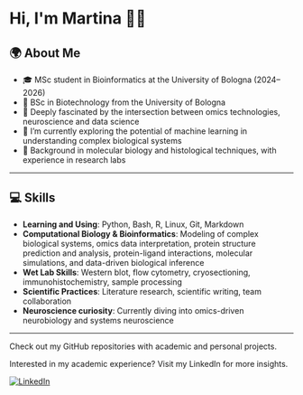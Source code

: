 # Hi, I'm Martina 👩‍🔬

## 🌍 About Me

- 🎓 MSc student in Bioinformatics at the University of Bologna (2024–2026)  
- 🧬 BSc in Biotechnology from the University of Bologna 
- 🧠 Deeply fascinated by the intersection between omics technologies, neuroscience and data science  
- 🤖 I’m currently exploring the potential of machine learning in understanding complex biological systems  
- 🧪 Background in molecular biology and histological techniques, with experience in research labs

---

## 💻 Skills

- **Learning and Using**: Python, Bash, R, Linux, Git, Markdown  
- **Computational Biology & Bioinformatics**: Modeling of complex biological systems, omics data interpretation, protein structure prediction and analysis, 
    protein-ligand interactions, molecular simulations, and data-driven biological inference  
- **Wet Lab Skills**: Western blot, flow cytometry, cryosectioning, immunohistochemistry, sample processing  
- **Scientific Practices**: Literature research, scientific writing, team collaboration  
- **Neuroscience curiosity**: Currently diving into omics-driven neurobiology and systems neuroscience

---

Check out my GitHub repositories with academic and personal projects.

Interested in my academic experience? Visit my LinkedIn for more insights.

[![LinkedIn](https://img.shields.io/badge/LinkedIn-Martina%20Castellucci-blue?logo=linkedin&style=flat-square)](https://www.linkedin.com/in/martina-castellucci-45b120298/)


